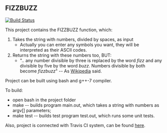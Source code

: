 ## FIZZBUZZ

[![Build Status](https://travis-ci.org/muromirg/fizzbuzz.svg?branch=master)](https://travis-ci.org/muromirg/fizzbuzz)

This project contains the FIZZBUZZ function, which:
1) Takes the string with numbers, divided by spaces, as input
	- Actually you can enter any symbols you want, they will be interpreted as their ASCII codes.
2) Returns the string with these numbers too, BUT:
	- ".. any number divisible by three is replaced by the word *fizz*
	   and any divisible by five by the word *buzz*. 
	   Numbers divisible by both become *fizzbuzz*" -- As [Wikipedia](https://en.wikipedia.org/wiki/Fizz_buzz) said.

Project can be built using bash and g++-7 compiler.

To build: 
- open bash in the project folder
- make 	    -- builds program main.out, which takes a string with numbers as argv[] parameters;
- make test -- builds test program test.out, which runs some unit tests.

Also, project is connected with Travis CI system, can be found [here](https://travis-ci.org/muromirg/fizzbuzz).
